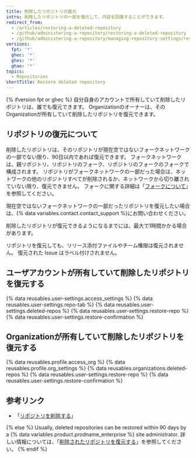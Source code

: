 ```yaml
---
title: 削除したリポジトリの復元
intro: 削除したリポジトリの一部を復元して、内容を回復することができます。
redirect_from:
  - /articles/restoring-a-deleted-repository
  - /github/administering-a-repository/restoring-a-deleted-repository
  - /github/administering-a-repository/managing-repository-settings/restoring-a-deleted-repository
versions:
  fpt: '*'
  ghec: '*'
  ghes: '*'
  ghae: '*'
topics:
  - Repositories
shortTitle: Restore deleted repository
---
```


{% ifversion fpt or ghec %}
自分自身のアカウントで所有していて削除したリポジトリは、誰でも復元できます。 Organizationのオーナーは、そのOrganizationが所有していて削除したリポジトリを復元できます。

## リポジトリの復元について

削除したリポジトリは、そのリポジトリが現在空ではないフォークネットワークの一部でない限り、90日以内であれば復元できます。 フォークネットワークは、親リポジトリ、リポジトリのフォーク、リポジトリのフォークのフォークで構成されます。 リポジトリがフォークネットワークの一部だった場合は、ネットワークの他のリポジトリすべてが削除されるか、ネットワークから切り離されていない限り、復元できません。 フォークに関する詳細は「[フォークについて](/pull-requests/collaborating-with-pull-requests/working-with-forks/about-forks)」を参照してください。

現在空ではないフォークネットワークの一部だったリポジトリを復元したい場合は、{% data variables.contact.contact_support %}にお問い合わせください。

削除したリポジトリが復元できるようになるまでには、最大で1時間かかる場合があります。

リポジトリを復元しても、リリース添付ファイルやチーム権限は復元されません。 復元された Issue はラベル付けされません。

## ユーザアカウントが所有していて削除したリポジトリを復元する

{% data reusables.user-settings.access_settings %}
{% data reusables.user-settings.repo-tab %}
{% data reusables.user-settings.deleted-repos %}
{% data reusables.user-settings.restore-repo %}
{% data reusables.user-settings.restore-confirmation %}

## Organizationが所有していて削除したリポジトリを復元する


{% data reusables.profile.access_org %}
{% data reusables.profile.org_settings %}
{% data reusables.organizations.deleted-repos %}
{% data reusables.user-settings.restore-repo %}
{% data reusables.user-settings.restore-confirmation %}

## 参考リンク

- 「[リポジトリを削除する](/articles/deleting-a-repository)」

{% else %}
Usually, deleted repositories can be restored within 90 days by a {% data variables.product.prodname_enterprise %} site administrator. 詳しい情報については、「[削除されたリポジトリを復元する](/admin/user-management/managing-repositories-in-your-enterprise/restoring-a-deleted-repository)」を参照してください。
{% endif %}
